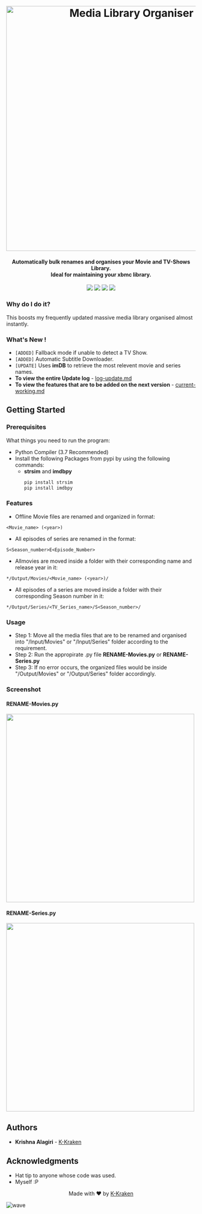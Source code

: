 <h1 align="center">
  <br>
  <img src="http://cdn.thekrishna.in/img/common/mlo.png" alt="Media Library Organiser" width="650">
  <br>
</h1>

<h4 align="center">Automatically bulk renames and organises your Movie and TV-Shows Library.<br>Ideal for maintaining your xbmc library.</h4>

<p align="center">
  <a href="https://www.python.org"><img src="https://img.shields.io/badge/language-python-blue.svg?style=flat"></a>
  <a href="https://github.com/KrishnaAlagiri/Media-Library-Organiser/releases/tag/v1.3-a1"><img src="https://img.shields.io/badge/release-v1.3.0--a1-orange.svg?style=flat"></a>
  <a href="#"><img src="https://img.shields.io/github/last-commit/KrishnaAlagiri/Media-Library-Organiser.svg"></a>
  <a href="/LICENSE.md"><img src="https://img.shields.io/github/license/KrishnaAlagiri/Media-Library-Organiser.svg?color=blue"></a>
</p>


### Why do I do it?
This boosts my frequently updated massive media library organised almost instantly.


### What's New !
- `[ADDED]` Fallback mode if unable to detect a TV Show.
- `[ADDED]` Automatic Subtitle Downloader.
- `[UPDATE]` Uses **imDB** to retrieve the most relevent movie and series names.
- **To view the entire Update log** - [log-update.md](https://github.com/KrishnaAlagiri/Media-Library-Organiser/blob/master/log-update.md)
- **To view the features that are to be added on the next version** - [current-working.md](https://github.com/KrishnaAlagiri/Media-Library-Organiser/blob/master/current-working.md)


## Getting Started

### Prerequisites
What things you need to run the program:
- Python Compiler (3.7 Recommended)
- Install the following Packages from pypi by using the following commands:
  - **strsim** and **imdbpy**
    ```bash
    pip install strsim
    pip install imdbpy
    ```

### Features
-  Offline Movie files are renamed and organized in format:
```
<Movie_name> (<year>)
```

- All episodes of series are renamed in the format:
```
S<Season_number>E<Episode_Number>
```

- Allmovies are moved inside a folder with their corresponding name and release year in it:
```
*/Output/Movies/<Movie_name> (<year>)/
```


- All episodes of a series are moved inside a folder with their corresponding Season number in it:
```
*/Output/Series/<TV_Series_name>/S<Season_number>/
```

### Usage
* Step 1: Move all the media files that are to be renamed and organised into "/Input/Movies" or "/Input/Series" folder according to the requirement.
* Step 2: Run the appropirate .py file **RENAME-Movies.py** or **RENAME-Series.py**
* Step 3: If no error occurs, the organized files would be inside "/Output/Movies" or "/Output/Series" folder accordingly.

### Screenshot

#### RENAME-Movies.py
<img src="https://github.com/KrishnaAlagiri/Media-Library-Organiser/raw/master/Screenshots/Movies%20-%20Before%20and%20After.PNG" width="500"/>

#### RENAME-Series.py
<img src="https://github.com/KrishnaAlagiri/Media-Library-Organiser/raw/master/Screenshots/TV%20Shows%20-%20Before%20and%20After.PNG" width="500"/>

## Authors
* **Krishna Alagiri** - [K-Kraken](https://github.com/K-Kraken/)

## Acknowledgments
* Hat tip to anyone whose code was used.
* Myself :P


<p align="center">
  Made with ❤️ by <a href="https://github.com/K-Kraken">K-Kraken</a>
</p>

![wave](http://cdn.thekrishna.in/img/common/border.png)
